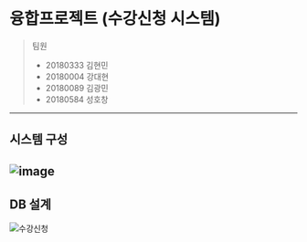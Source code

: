 # 융합프로젝트 (수강신청 시스템)
> 팀원
> - 20180333 김현민
> - 20180004 강대현
> - 20180089 김광민
> - 20180584 성호창
--------------
## 시스템 구성
![image](https://user-images.githubusercontent.com/87007552/147639130-d8b52f7f-3ecd-4d7b-83d0-440bd723d0a8.png)
--------------
## DB 설계
![수강신청](https://user-images.githubusercontent.com/87007552/147640839-24dbe2c6-148e-4d65-a349-8e0ee7d61a2c.png)

